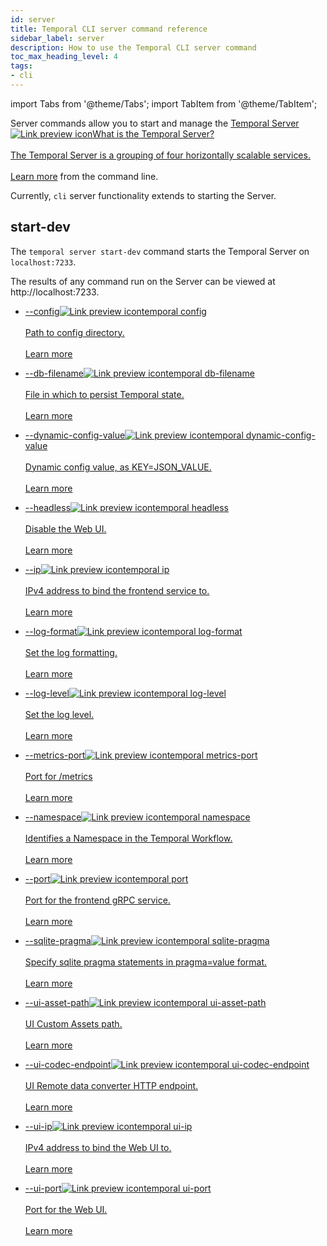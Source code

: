 ```yaml
---
id: server
title: Temporal CLI server command reference
sidebar_label: server
description: How to use the Temporal CLI server command
toc_max_heading_level: 4
tags:
- cli
---
```


<!-- THIS FILE IS GENERATED. DO NOT EDIT THIS FILE DIRECTLY -->

import Tabs from '@theme/Tabs';
import TabItem from '@theme/TabItem';

Server commands allow you to start and manage the <a class="tdlp" href="/clusters#temporal-server">Temporal Server<span class="tdlpiw"><img src="/img/link-preview-icon.svg" alt="Link preview icon" /></span><span class="tdlpc"><span class="tdlppt">What is the Temporal Server?</span><br /><br /><span class="tdlppd">The Temporal Server is a grouping of four horizontally scalable services.</span><span class="tdlplm"><br /><br /><a class="tdlplma" href="/clusters#temporal-server">Learn more</a></span></span></a> from the command line.

Currently, `cli` server functionality extends to starting the Server.

## start-dev

The `temporal server start-dev` command starts the Temporal Server on `localhost:7233`.

The results of any command run on the Server can be viewed at http://localhost:7233.

- <a class="tdlp" href="/cli/cmd-options#config">--config<span class="tdlpiw"><img src="/img/link-preview-icon.svg" alt="Link preview icon" /></span><span class="tdlpc"><span class="tdlppt">temporal  config</span><br /><br /><span class="tdlppd">Path to config directory.</span><span class="tdlplm"><br /><br /><a class="tdlplma" href="/cli/cmd-options#config">Learn more</a></span></span></a>

- <a class="tdlp" href="/cli/cmd-options#db-filename">--db-filename<span class="tdlpiw"><img src="/img/link-preview-icon.svg" alt="Link preview icon" /></span><span class="tdlpc"><span class="tdlppt">temporal  db-filename</span><br /><br /><span class="tdlppd">File in which to persist Temporal state.</span><span class="tdlplm"><br /><br /><a class="tdlplma" href="/cli/cmd-options#db-filename">Learn more</a></span></span></a>

- <a class="tdlp" href="/cli/cmd-options#dynamic-config-value">--dynamic-config-value<span class="tdlpiw"><img src="/img/link-preview-icon.svg" alt="Link preview icon" /></span><span class="tdlpc"><span class="tdlppt">temporal  dynamic-config-value</span><br /><br /><span class="tdlppd">Dynamic config value, as KEY=JSON_VALUE.</span><span class="tdlplm"><br /><br /><a class="tdlplma" href="/cli/cmd-options#dynamic-config-value">Learn more</a></span></span></a>

- <a class="tdlp" href="/cli/cmd-options#headless">--headless<span class="tdlpiw"><img src="/img/link-preview-icon.svg" alt="Link preview icon" /></span><span class="tdlpc"><span class="tdlppt">temporal  headless</span><br /><br /><span class="tdlppd">Disable the Web UI.</span><span class="tdlplm"><br /><br /><a class="tdlplma" href="/cli/cmd-options#headless">Learn more</a></span></span></a>

- <a class="tdlp" href="/cli/cmd-options#ip">--ip<span class="tdlpiw"><img src="/img/link-preview-icon.svg" alt="Link preview icon" /></span><span class="tdlpc"><span class="tdlppt">temporal  ip</span><br /><br /><span class="tdlppd">IPv4 address to bind the frontend service to.</span><span class="tdlplm"><br /><br /><a class="tdlplma" href="/cli/cmd-options#ip">Learn more</a></span></span></a>

- <a class="tdlp" href="/cli/cmd-options#log-format">--log-format<span class="tdlpiw"><img src="/img/link-preview-icon.svg" alt="Link preview icon" /></span><span class="tdlpc"><span class="tdlppt">temporal  log-format</span><br /><br /><span class="tdlppd">Set the log formatting.</span><span class="tdlplm"><br /><br /><a class="tdlplma" href="/cli/cmd-options#log-format">Learn more</a></span></span></a>

- <a class="tdlp" href="/cli/cmd-options#log-level">--log-level<span class="tdlpiw"><img src="/img/link-preview-icon.svg" alt="Link preview icon" /></span><span class="tdlpc"><span class="tdlppt">temporal  log-level</span><br /><br /><span class="tdlppd">Set the log level.</span><span class="tdlplm"><br /><br /><a class="tdlplma" href="/cli/cmd-options#log-level">Learn more</a></span></span></a>

- <a class="tdlp" href="/cli/cmd-options#metrics-port">--metrics-port<span class="tdlpiw"><img src="/img/link-preview-icon.svg" alt="Link preview icon" /></span><span class="tdlpc"><span class="tdlppt">temporal  metrics-port</span><br /><br /><span class="tdlppd">Port for /metrics</span><span class="tdlplm"><br /><br /><a class="tdlplma" href="/cli/cmd-options#metrics-port">Learn more</a></span></span></a>

- <a class="tdlp" href="/cli/cmd-options#namespace">--namespace<span class="tdlpiw"><img src="/img/link-preview-icon.svg" alt="Link preview icon" /></span><span class="tdlpc"><span class="tdlppt">temporal  namespace</span><br /><br /><span class="tdlppd">Identifies a Namespace in the Temporal Workflow.</span><span class="tdlplm"><br /><br /><a class="tdlplma" href="/cli/cmd-options#namespace">Learn more</a></span></span></a>

- <a class="tdlp" href="/cli/cmd-options#port">--port<span class="tdlpiw"><img src="/img/link-preview-icon.svg" alt="Link preview icon" /></span><span class="tdlpc"><span class="tdlppt">temporal  port</span><br /><br /><span class="tdlppd">Port for the frontend gRPC service.</span><span class="tdlplm"><br /><br /><a class="tdlplma" href="/cli/cmd-options#port">Learn more</a></span></span></a>

- <a class="tdlp" href="/cli/cmd-options#sqlite-pragma">--sqlite-pragma<span class="tdlpiw"><img src="/img/link-preview-icon.svg" alt="Link preview icon" /></span><span class="tdlpc"><span class="tdlppt">temporal  sqlite-pragma</span><br /><br /><span class="tdlppd">Specify sqlite pragma statements in pragma=value format.</span><span class="tdlplm"><br /><br /><a class="tdlplma" href="/cli/cmd-options#sqlite-pragma">Learn more</a></span></span></a>

- <a class="tdlp" href="/cli/cmd-options#ui-asset-path">--ui-asset-path<span class="tdlpiw"><img src="/img/link-preview-icon.svg" alt="Link preview icon" /></span><span class="tdlpc"><span class="tdlppt">temporal  ui-asset-path</span><br /><br /><span class="tdlppd">UI Custom Assets path.</span><span class="tdlplm"><br /><br /><a class="tdlplma" href="/cli/cmd-options#ui-asset-path">Learn more</a></span></span></a>

- <a class="tdlp" href="/cli/cmd-options#ui-codec-endpoint">--ui-codec-endpoint<span class="tdlpiw"><img src="/img/link-preview-icon.svg" alt="Link preview icon" /></span><span class="tdlpc"><span class="tdlppt">temporal  ui-codec-endpoint</span><br /><br /><span class="tdlppd">UI Remote data converter HTTP endpoint.</span><span class="tdlplm"><br /><br /><a class="tdlplma" href="/cli/cmd-options#ui-codec-endpoint">Learn more</a></span></span></a>

- <a class="tdlp" href="/cli/cmd-options#ui-ip">--ui-ip<span class="tdlpiw"><img src="/img/link-preview-icon.svg" alt="Link preview icon" /></span><span class="tdlpc"><span class="tdlppt">temporal  ui-ip</span><br /><br /><span class="tdlppd">IPv4 address to bind the Web UI to.</span><span class="tdlplm"><br /><br /><a class="tdlplma" href="/cli/cmd-options#ui-ip">Learn more</a></span></span></a>

- <a class="tdlp" href="/cli/cmd-options#ui-port">--ui-port<span class="tdlpiw"><img src="/img/link-preview-icon.svg" alt="Link preview icon" /></span><span class="tdlpc"><span class="tdlppt">temporal  ui-port</span><br /><br /><span class="tdlppd">Port for the Web UI.</span><span class="tdlplm"><br /><br /><a class="tdlplma" href="/cli/cmd-options#ui-port">Learn more</a></span></span></a>


